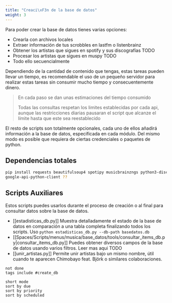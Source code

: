 ```yaml
---
title: "Creaci\xF3n de la base de datos"
weight: 3
---
```


Para poder crear la base de datos tienes varias opciones:
- Crearla con archivos locales 
- Extraer información de tus scrobbles en lastfm o listenbrainz
- Obtener los artistas que sigues en spotify y sus discografías TODO
- Procesar los artistas que sigues en muspy TODO
- Todo ello secuencialmente

Dependiendo de la cantidad de contenido que tengas, estas tareas pueden llevar un tiempo, es recomendable el uso de un pequeño servidor para realizar estas tareas sin consumir mucho tiempo y consecuentemente dinero. 

> En cada paso se dan unas estimaciones del tiempo consumido
>
> Todas las consultas respetan los limites establecidas por cada api, aunque las restricciones diarias pausaran el script que alcanze el límite hasta que este sea reestablecido

El resto de scripts son totalmente opcionales, cada uno de ellos añadirá información a la base de datos, especificada en cada módulo. Del mismo modo es posible que requiera de ciertas credenciales o paquetes de python.


## Dependencias totales
```sh
pip install requests beautifulsoup4 spotipy musicbrainzngs python3-discogs-client pylast python-youtube-search playwright tqdm
google-api-python-client ??
```

## Scripts Auxiliares
Estos scripts puedes usarlos durante el proceso de creación o al final para consultar datos sobre la base de datos.
- [[estadisticas_db.py]] Muestra detalladamente el estado de la base de datos en comparación a una tabla completa finalizando todos los scripts. Uso `python estadisticas_db.py --db-path basedatos.db`
- [[Spaces/Scripts/menus/musica/base_datos/tools/consultar_items_db.py|consultar_items_db.py]] Puedes obtener diversos campos de la base de datos usando varios filtros. Leer mas aqui TODO
- [[unir_artistas.py]] Permite unir artistas bajo un mismo nombre, útil cuando te aparecen Chimobayo feat. Björk o similares colaboraciones.













































```tasks
not done
tags include #create_db

short mode
sort by due
sort by priority
sort by scheduled
```